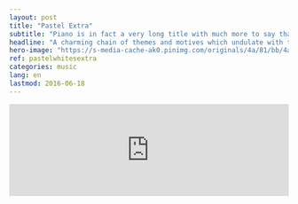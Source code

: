 ```yaml
---
layout: post
title: "Pastel Extra"
subtitle: "Piano is in fact a very long title with much more to say than you would think"
headline: "A charming chain of themes and motives which undulate with the calm of the wind and the assurance of the pattering rain."
hero-image: "https://s-media-cache-ak0.pinimg.com/originals/4a/81/bb/4a81bbda1171ca2fdb74532998284449.jpg"
ref: pastelwhitesextra
categories: music
lang: en
lastmod: 2016-06-18
---
```

<iframe width="100%" height="166" scrolling="no" frameborder="no" src="https://w.soundcloud.com/player/?url=https%3A//api.soundcloud.com/tracks/266386744&amp;color=ff5500&amp;auto_play=false&amp;hide_related=false&amp;show_comments=true&amp;show_user=true&amp;show_reposts=false"></iframe>